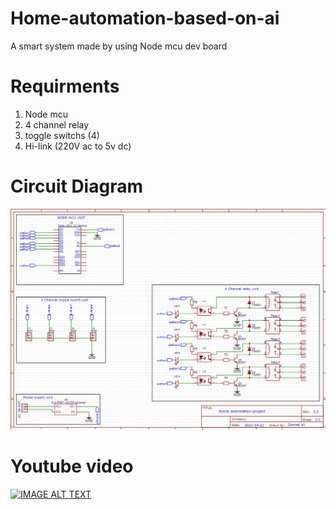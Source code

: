 # Home-automation-based-on-ai
A smart system made by using Node mcu dev board

# Requirments

1. Node mcu
2. 4 channel relay
3. toggle switchs (4)
4. Hi-link (220V ac to 5v dc)


# Circuit Diagram

<p align ="center"><img src="https://raw.githubusercontent.com/Zameel-Byte/home-automation-based-on-ai/main/Screenshot%202021-12-20%20173625.jpg"></p>


# Youtube video

[![IMAGE ALT TEXT](http://img.youtube.com/vi/LrnLJwbiU-Q/0.jpg)](https://www.youtube.com/watch?v=LrnLJwbiU-Q)
